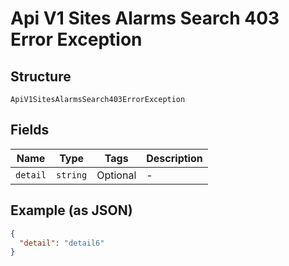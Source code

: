 
# Api V1 Sites Alarms Search 403 Error Exception

## Structure

`ApiV1SitesAlarmsSearch403ErrorException`

## Fields

| Name | Type | Tags | Description |
|  --- | --- | --- | --- |
| `detail` | `string` | Optional | - |

## Example (as JSON)

```json
{
  "detail": "detail6"
}
```


